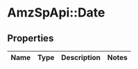 # AmzSpApi::Date

## Properties
Name | Type | Description | Notes
------------ | ------------- | ------------- | -------------

